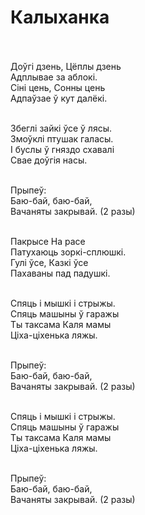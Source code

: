 # Калыханка
<br><br>
Доўгі дзень, Цёплы дзень<br>
Адплывае за аблокі.<br>
Сіні цень, Сонны цень<br>
Адпаўзае ў кут далёкі.<br><br>

Збеглі зайкі ўсе ў лясы.<br>
Змоўклі птушак галасы.<br>
І буслы ў гняздо схавалі<br>
Свае доўгія насы.<br><br>

Прыпеў:<br>
Баю-бай, баю-бай,<br>
Вачаняты закрывай. (2 разы) <br><br>

Пакрысе На расе<br>
Патухаюць зоркі-сплюшкі.<br>
Гулі ўсе, Казкі ўсе<br>
Пахаваны пад падушкі.<br><br>

Спяць і мышкі і стрыжы.<br>
Спяць машыны ў гаражы<br>
Ты таксама Каля мамы<br>
Ціха-ціхенька ляжы.<br><br>

Прыпеў:<br>
Баю-бай, баю-бай,<br>
Вачаняты закрывай. (2 разы)<br><br>

Спяць і мышкі і стрыжы.<br>
Спяць машыны ў гаражы<br>
Ты таксама Каля мамы<br>
Ціха-ціхенька ляжы.<br><br>

Прыпеў:<br>
Баю-бай, баю-бай,<br>
Вачаняты закрывай. (2 разы)<br>
